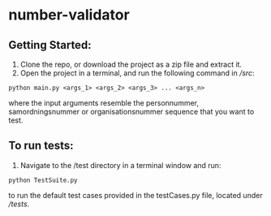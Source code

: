 # number-validator

## Getting Started:

1. Clone the repo, or download the project as a zip file and extract it.
2. Open the project in a terminal, and run the following command in */src*:
```
python main.py <args_1> <args_2> <args_3> ... <args_n>
```

where the input arguments resemble the personnummer, samordningsnummer or organisationsnummer sequence that you want to test.


## To run tests:

1. Navigate to the /test directory in a terminal window and run:
```
python TestSuite.py
```
to run the default test cases provided in the testCases.py file, located under */tests*.
